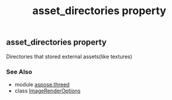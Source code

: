 ﻿---
title: asset_directories property
second_title: Aspose.3D for Python via .NET API References
description: 
type: docs
weight: 70
url: /python-net/aspose.threed/imagerenderoptions/asset_directories/
is_root: false
---

## asset_directories property


Directories that stored external assets(like textures)

### See Also
* module [aspose.threed](../../)
* class [ImageRenderOptions](/3d/python-net/aspose.threed/imagerenderoptions)
